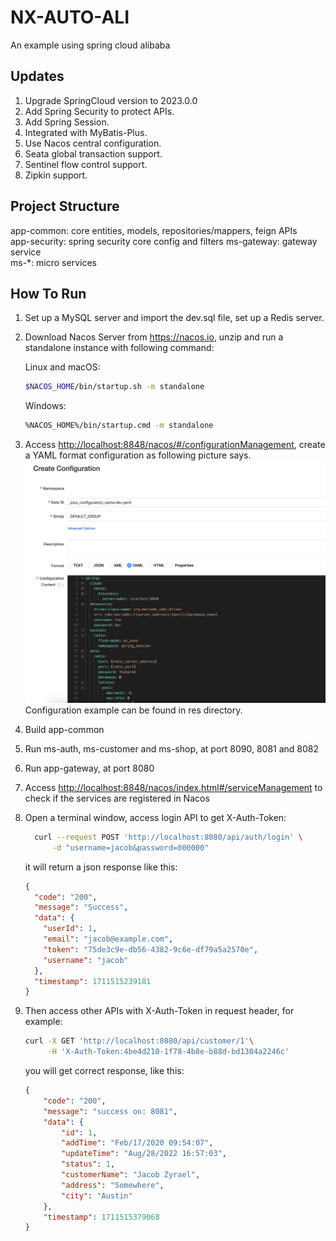 # NX-AUTO-ALI

An example using spring cloud alibaba

## Updates

1. Upgrade SpringCloud version to 2023.0.0
2. Add Spring Security to protect APIs.
3. Add Spring Session.
4. Integrated with MyBatis-Plus.
5. Use Nacos central configuration.
6. Seata global transaction support.
7. Sentinel flow control support.
8. Zipkin support.

## Project Structure

app-common: core entities, models, repositories/mappers, feign APIs  
app-security: spring security core config and filters
ms-gateway: gateway service  
ms-*: micro services

## How To Run

1. Set up a MySQL server and import the dev.sql file, set up a Redis server.
2. Download Nacos Server from <https://nacos.io>, unzip and run a standalone instance with following command:  

    Linux and macOS:

    ```bash
    $NACOS_HOME/bin/startup.sh -m standalone 
    ```

    Windows:

    ```bash
    %NACOS_HOME%/bin/startup.cmd -m standalone 
    ```

3. Access [http://localhost:8848/nacos/#/configurationManagement](http://localhost:8848/nacos/#/configurationManagement), create a YAML format configuration as following picture says.
    ![nacos config](res/nacos_config.png)
    Configuration example can be found in res directory.
4. Build app-common
5. Run ms-auth, ms-customer and ms-shop, at port 8090, 8081 and 8082
6. Run app-gateway, at port 8080
7. Access [http://localhost:8848/nacos/index.html#/serviceManagement](http://localhost:8848/nacos/index.html#/serviceManagement) to check if the services are registered in Nacos
8. Open a terminal window, access login API to get X-Auth-Token:

    ```bash
      curl --request POST 'http://localhost:8080/api/auth/login' \
          -d "username=jacob&password=000000"
    ```

   it will return a json response like this:

    ```json
   {
      "code": "200",
      "message": "Success",
      "data": {
        "userId": 1,
        "email": "jacob@example.com",
        "token": "75de3c9e-db56-4382-9c6e-df79a5a2570e",
        "username": "jacob"
      },
      "timestamp": 1711515239181
    }
    ```

9. Then access other APIs with X-Auth-Token in request header, for example:

    ```bash
    curl -X GET 'http://localhost:8080/api/customer/1'\
         -H 'X-Auth-Token:4be4d210-1f78-4b8e-b88d-bd1304a2246c'
    ```

    you will get correct response, like this:

    ```json
    {
        "code": "200",
        "message": "success on: 8081",
        "data": {
            "id": 1,
            "addTime": "Feb/17/2020 09:54:07",
            "updateTime": "Aug/28/2022 16:57:03",
            "status": 1,
            "customerName": "Jacob Zyrael",
            "address": "Somewhere",
            "city": "Austin"
        },
        "timestamp": 1711515379068
    }
    ```
